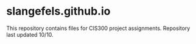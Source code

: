 # slangefels.github.io
This repository contains files for CIS300 project assignments.
Repository last updated 10/10.
